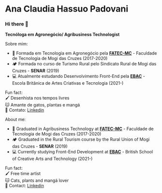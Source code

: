 # Ana Claudia Hassuo Padovani

### Hi there 👋

**Tecnóloga em Agronegócio/ Agribusiness Technologist**

Sobre mim:
* 🌱 Formada em Tecnologia em Agronegócio pela [**FATEC-MC**](https://www.fatecmogidascruzes.com.br/) - Faculdade de Tecnologia de Mogi das Cruzes (2017-2020) 
* 🏕️ Formada no curso de Turismo Rural pelo Sindicato Rural de Mogi das Cruzes - **SENAR** (2019)
* 💻 Atualmente estudando Desenvolvimento Front-End pela [**EBAC**](https://ebaconline.com.br/) - Escola Britânica de Artes Criativas e Tecnologia (2021-)

Fun fact:<br>
🖌️ Desenhista nos tempos livres<br>
🐱 Amante de gatos, plantas e mangá<br>
💬 Contato: [Linkedin](https://www.linkedin.com/in/ana-claudia-hassuo-padovani-743298181/)<br>

About me:
* 🌱 Graduated in Agribusiness Technology at [**FATEC-MC**](https://www.fatecmogidascruzes.com.br/) - Faculdade de Tecnologia de Mogi das Cruzes (2017-2020)
* 🏕️ Graduated in the Rural Tourism course by the Rural Union of Mogi das Cruzes - **SENAR** (2019)
* 💻 Currently studying Front-End Development at [**EBAC**](https://ebaconline.com.br/) - British School of Creative Arts and Technology (2021-)

Fun fact:<br>
🖌️ Free time artist<br>
🐱 Cats, plants and mangá lover<br>
💬 Contact: [Linkedin](https://www.linkedin.com/in/ana-claudia-hassuo-padovani-743298181/)<br>
